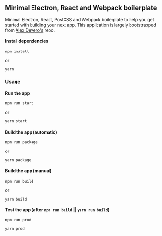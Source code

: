 ## Minimal Electron, React and Webpack boilerplate

Minimal Electron, React, PostCSS and Webpack boilerplate to help you get started with building your next app.
This application is largely bootstrapped from [Alex Devero's](https://github.com/alexdevero/electron-react-webpack-boilerplate) repo.

#### Install dependencies

```
npm install
```
or
```
yarn
```

### Usage

#### Run the app

```
npm run start
```
or
```
yarn start
```

#### Build the app (automatic)

```
npm run package
```
or
```
yarn package
```

#### Build the app (manual)

```
npm run build
```
or
```
yarn build
```

#### Test the app (after `npm run build` || `yarn run build`)
```
npm run prod
```
```
yarn prod
```
